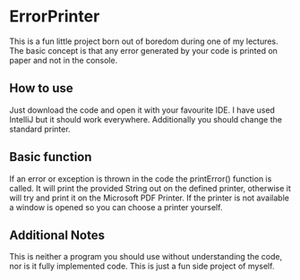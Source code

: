 # ErrorPrinter
This is a fun little project born out of boredom during one of my lectures. The basic concept is that any error generated by your code is printed on paper and not in the console.

## How to use
Just download the code and open it with your favourite IDE. I have used IntelliJ but it should work everywhere.
Additionally you should change the standard printer.

## Basic function
If an error or exception is thrown in the code the printError() function is called. It will print the provided String out on the defined printer, otherwise it will try and print it on the Microsoft PDF Printer.
If the printer is not available a window is opened so you can choose a printer yourself.

## Additional Notes
This is neither a program you should use without understanding the code, nor is it fully implemented code. This is just a fun side project of myself.
